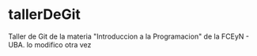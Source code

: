 # tallerDeGit

Taller de Git de la materia "Introduccion a la Programacion" de la FCEyN - UBA.
lo modifico otra vez